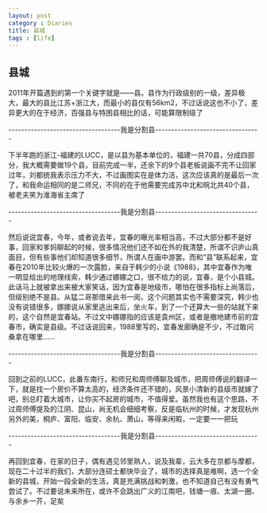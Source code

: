 ```yaml
---
layout: post
category : Diaries
title: 县城
tags : [life]
---
```


## 县城 ##

2011年开篇遇到的第一个关键字就是——县。县作为行政级别的一级，差异极大，最大的县比江苏+浙江大，而最小的县仅有56km2，不过话说这也不小了，差异更大的在于经济，百强县与特困县相比的话，可能算限制级了

-----------------------------------我是分割县---------------------------------

下半年跑的浙江-福建的LUCC，是以县为基本单位的，福建一共70县，分成四部分，我大概需要做19个县，目前完成一半，还余下的9个县老板说画不完不让回家过年，刘都统我表示压力不大，不过画图实在是体力活，这次应该真的是最后一次了，和我命运相同的是二师兄，不同的在于他需要完成苏中北和皖北共40个县，被老夫笑为淮海省主席了

-----------------------------------我是分割县---------------------------------

然后说说宜春，今年，或者说去年，宜春的曝光率相当高，不过大部分都不是好事，回家和爹妈聊起的时候，很多情况他们还不如在外的我清楚，所谓不识庐山真面目，但有些事他们却知道很多细节，所谓人在画中游罢。而和“县”联系起来，宜春在2010年比较火爆的一次露脸，来自于韩少的小说《1988》，其中宜春作为唯一明显给出的地理线索，韩少通过娜娜之口，很不给力的说，宜春，是个小县城。此话马上就被拿出来被大家笑话，因为宜春是地级市，哪怕在很多指标上尚落后，但级别绝不是县。从猛二哥那借来此书一阅，这个问题其实也不需要深究，韩少也没有说错很多，娜娜说从家里逃出来后，坐火车，到了一个还算大一些的站就下来的，这个自然是宜春站。不过文中娜娜指的应该是袁州区，或者是撤地建市前的宜春市，确实是县级。不过话说回来，1988里写的，宜春发廊确是不少，不过敢问桑拿在哪里……

-----------------------------------我是分割县---------------------------------

回到之前的LUCC，此番东南行，和师兄和周师傅聊及城市，把周师傅说的翻译一下，就是找一个房价不算太高的，经济条件还不错的，风景小清新的县级市就嫁了吧，别总盯着大城市，让你买不起房的城市，不值得爱。虽然我也有这个思路，不过周师傅提及的江阴、昆山，尚无机会细细考察，反是临杭州的时候，才发现杭州另外的美，桐庐、富阳、临安、余杭、萧山，等得来闲暇，一定要一一把玩

-----------------------------------我是分割县---------------------------------

再回到宜春，在家的日子，偶有遇见邻里熟人，说及我辈，云大多在京都与摩都，现在二十过半的我们，大部分连硕士都快毕业了，城市的选择真是难啊，选一个全新的县城，开始一段全新的生活，真是充满挑战和刺激，也不知道自己有没有勇气尝试了。不过要说未来所在，或许不会跳出广义的江南吧，钱塘一痕、太湖一圈、与余乡一芥，足矣